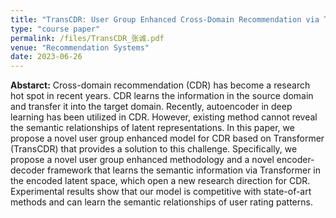 ```yaml
---
title: "TransCDR: User Group Enhanced Cross-Domain Recommendation via Transformers"
type: "course paper"
permalink: /files/TransCDR_张诚.pdf
venue: "Recommendation Systems"
date: 2023-06-26
---
```


**Abstarct:** Cross-domain recommendation (CDR) has become a research hot spot in recent years. CDR learns the information in the source domain and transfer it into the target domain. Recently, autoencoder in deep learning has been utilized in CDR. However, existing method cannot reveal the semantic relationships of latent representations. In this paper, we propose a novel user group enhanced model for CDR based on Transformer (TransCDR) that provides a solution to this challenge. Specifically, we propose a novel user group enhanced methodology and a novel encoder-decoder framework that learns the semantic information via Transformer in the encoded latent space, which open a new research direction for CDR. Experimental results show that our model is competitive with state-of-art methods and can learn the semantic relationships of user rating patterns.
